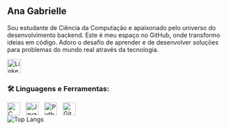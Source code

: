 ## Ana Gabrielle

Sou estudante de Ciência da Computação e apaixonado pelo universo do desenvolvimento backend. Este é meu espaço no GitHub, onde transformo ideias em código. Adoro o desafio de aprender e de desenvolver soluções para problemas do mundo real através da tecnologia.

<p align="left">
      <a href="www.linkedin.com/in/ana-gabrielle-da-silva-oliveira/"><img width="32px" alt="LinkedIn" title="LinkedIn" src="https://i.imgur.com/yRpa1dQ.png"/></a>
  &#8287;&#8287;&#8287;&#8287;&#8287;
   </p>


### 🛠️ Linguagens e Ferramentas:
<img align="left" alt="C" width="30px" style="padding-right:10px;" src="https://profilinator.rishav.dev/skills-assets/c-original.svg" />
<img align="left" alt="Java" width="30px" style="padding-right:10px;" src="https://cdn.jsdelivr.net/gh/devicons/devicon/icons/java/java-original.svg"/>
<img align="left" alt="Python" width="30px" style="padding-right:10px;" src="https://cdn.jsdelivr.net/gh/devicons/devicon/icons/python/python-plain.svg" />
<img align="left" alt="GitHub" width="30px" style="padding-right:10px;" src="https://cdn.jsdelivr.net/gh/devicons/devicon/icons/github/github-original.svg" /> 
<br />

![Top Langs](https://github-readme-stats.vercel.app/api/top-langs/?username=AnaGabrielle-Oli&layout=compact)
